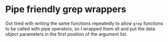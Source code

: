 # Pipe friendly grep wrappers
Got tired with writing the same functions repeatedly to allow `grep` functions
to be called with pipe operators, so I wrapped them all and put the data object
parameters in the first position of the argument list.

